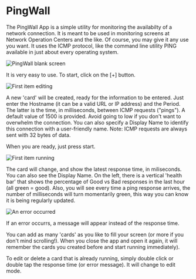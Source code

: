 # PingWall

The PingWall App is a simple utility for monitoring the availabilty of a network connection. It is meant to be used in
monitoring screens at Network Operation Centers and the like. Of course, you may give it any use you want.
It uses the ICMP protocol, like the command line utility PING available in just about every operating system.



![PingWall blank screen](https://www.irazu.com.ar/pingwall/readme-assets/1Blank.png "PingWall blank Screen")

It is very easy to use. To start, click on the [+] button. 

![First item editing](https://www.irazu.com.ar/pingwall/readme-assets/2EditMode.png "First item editing")

A new 'card' will be created, ready for the information to be entered. Just enter the Hostname (it can be a valid URL or IP address) and the Period. The latter is the time, in milliseconds, between ICMP requests ("pings"). A default value of 1500 is provided. Avoid going to low if you don't want to overwhelm the connection. You can also specify a Display Name to identify this connection with a user-friendly name.
Note: ICMP requests are always sent with 32 bytes of data.

When you are ready, just press start.

![First item running](https://www.irazu.com.ar/pingwall/readme-assets/2Running.png "First item running")

The card will change, and show the latest response time, in miliseconds. You can also see the Display Name. On the left, there is a vertical 'health bar' that shows the percentage of Good vs Bad responses in the last hour (all green = good). Also, you will see every time a ping response arrives, the number of milliseconds will turn momentarily green, this way you can know it is being regularly updated.

![An error occurred](https://www.irazu.com.ar/pingwall/readme-assets/3Error.png "An error occurred")

If an error occurrs, a message will appear instead of the response time.

You can add as many 'cards' as you like to fill your screen (or more if you don't mind scrolling!). When you close the app and open it again, it will remember the cards you created before and start running immediately).

To edit or delete a card that is already running, simply double click or double tap the response time (or error message). It will change to edit mode.

